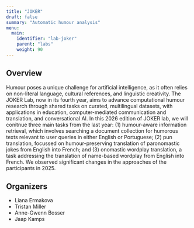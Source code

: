 ```yaml
---
title: "JOKER"
draft: false
summary: "Automatic humour analysis"
menu:
  main:
    identifier: "lab-joker"
    parent: "labs"
    weight: 90
---
```


## Overview

Humour poses a unique challenge for artificial intelligence, as it often relies on non-literal language, cultural references, and linguistic creativity. The JOKER Lab, now in its fourth year, aims to advance computational humour research through shared tasks on curated, multilingual datasets, with applications in education, computer-mediated communication and translation, and conversational AI. In this 2026 edition of JOKER lab, we will conitnue three main tasks from the last year: (1) humour-aware information retrieval, which involves searching a document collection for humorous texts relevant to user queries in either English or Portuguese; (2) pun translation, focussed on humour-preserving translation of paronomastic jokes from English into French; and (3) onomastic wordplay translation, a task addressing the translation of name-based wordplay from English into French. We observed significant changes in the approaches of the participants in 2025.

## Organizers

- Liana Ermakova
- Tristan Miller
- Anne-Gwenn Bosser 
- Jaap Kamps    

